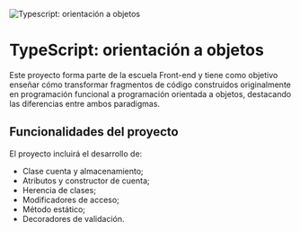 ![Typescript: orientación a objetos](https://imgur.com/9399vxd.png)

# TypeScript: orientación a objetos

Este proyecto forma parte de la escuela Front-end y tiene como objetivo enseñar cómo transformar fragmentos de código construidos originalmente en programación funcional a programación orientada a objetos, destacando las diferencias entre ambos paradigmas.

## Funcionalidades del proyecto

El proyecto incluirá el desarrollo de:

- Clase cuenta y almacenamiento;
- Atributos y constructor de cuenta;
- Herencia de clases;
- Modificadores de acceso;
- Método estático;
- Decoradores de validación.
